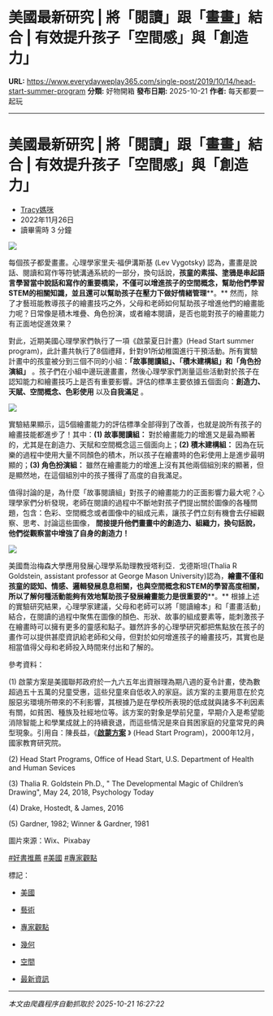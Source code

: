# 美國最新研究  | 將「閱讀」跟「畫畫」結合 | 有效提升孩子「空間感」與「創造力」

**URL:** https://www.everydayweplay365.com/single-post/2019/10/14/head-start-summer-program
**分類:** 好物開箱
**發布日期:** 2025-10-21
**作者:** 每天都要一起玩

---

# 美國最新研究 | 將「閱讀」跟「畫畫」結合 | 有效提升孩子「空間感」與「創造力」

  * [Tracy媽咪](https://www.everydayweplay365.com/profile/512d3ea1-3c8b-4cca-a217-a2795c667b27/profile)
  * 2022年11月26日
  * 讀畢需時 3 分鐘



  


![](https://static.wixstatic.com/media/11062b_870f16dffbfd4228ae25f462b67a3030~mv2.jpg/v1/fill/w_147,h_98,al_c,q_80,usm_0.66_1.00_0.01,blur_2,enc_avif,quality_auto/11062b_870f16dffbfd4228ae25f462b67a3030~mv2.jpg)

每個孩子都愛畫畫。心理學家里夫‧福伊溝斯基 (Lev Vygotsky) 認為，畫畫是說話、閱讀和寫作等符號溝通系統的一部分，換句話說，**孩童的素描、塗鴉是串起語言學習當中說話和寫作的重要橋梁，不僅可以增進孩子的空間概念，幫助他們學習STEM的相關知識，並且還可以幫助孩子在壓力下做好情緒管理****。** 然而，除了才藝班能教導孩子的繪畫技巧之外，父母和老師如何幫助孩子增進他們的繪畫能力呢？日常像是積木堆疊、角色扮演，或者繪本閱讀，是否也能對孩子的繪畫能力有正面地促進效果？

  


對此，近期美國心理學家們執行了一項《啟蒙夏日計畫》(Head Start summer program)，此計畫共執行了8個禮拜，針對91所幼稚園進行干預活動。所有實驗計畫中的孩童被分到三個不同的小組：**「故事閱讀組」、「積木建構組」和「角色扮演組」** 。孩子們在小組中邊玩邊畫畫，然後心理學家們測量這些活動對於孩子在認知能力和繪畫技巧上是否有重要影響。評估的標準主要依據五個面向：**創造力、天賦、空間概念、色彩使用** 以及**自我滿足** 。

  


![](https://static.wixstatic.com/media/11062b_e31876cfa1fa404486c7f34cb73cb8d2~mv2.jpg/v1/fill/w_147,h_98,al_c,q_80,usm_0.66_1.00_0.01,blur_2,enc_avif,quality_auto/11062b_e31876cfa1fa404486c7f34cb73cb8d2~mv2.jpg)

實驗結果顯示，這5個繪畫能力的評估標準全部得到了改善，也就是說所有孩子的繪畫技能都進步了！其中：**(1) 故事閱讀組：** 對於繪畫能力的增進又是最為顯著的，尤其是在創造力、天賦和空間概念這三個面向上；**(2) 積木建構組：** 因為在玩樂的過程中使用大量不同顏色的積木，所以孩子在繪畫時的色彩使用上是進步最明顯的；**(3) 角色扮演組：** 雖然在繪畫能力的增進上沒有其他兩個組別來的顯著，但是顯然地，在這個組別中的孩子獲得了高度的自我滿足。

  


值得討論的是，為什麼「故事閱讀組」對孩子的繪畫能力的正面影響力最大呢？心理學家們分析發現，老師在閱讀的過程中不斷地對孩子們提出關於圖像的各種問題，包含：色彩、空間概念或者圖像中的組成元素，讓孩子們立刻有機會去仔細觀察、思考、討論這些圖像， **間接提升他們畫畫中的創造力、組織力，換句話說，他們從觀察當中增強了自身的創造力！**

  


![](https://static.wixstatic.com/media/11062b_80b65efe5e0f45089de736e7c7c8fba3~mv2.jpg/v1/fill/w_147,h_98,al_c,q_80,usm_0.66_1.00_0.01,blur_2,enc_avif,quality_auto/11062b_80b65efe5e0f45089de736e7c7c8fba3~mv2.jpg)

美國喬治梅森大學應用發展心理學系助理教授塔利亞．戈德斯坦(Thalia R Goldstein, assistant professor at George Mason University)認為，**繪畫不僅和孩童的認知、情感、邏輯發展息息相關，也與空間概念和STEM的學習高度相關，所以了解何種活動能夠有效地幫助孩子發展繪畫能力是很重要的****。** 根據上述的實驗研究結果，心理學家建議，父母和老師可以將「閱讀繪本」和「畫畫活動」結合，在閱讀的過程中聚焦在圖像的顏色、形狀、故事的組成要素等，能刺激孩子在繪畫時可以擁有更多的靈感和點子。雖然許多的心理學研究都把焦點放在孩子的畫作可以提供甚麼資訊給老師和父母，但對於如何增進孩子的繪畫技巧，其實也是相當值得父母和老師投入時間來付出和了解的。

  


參考資料：

(1) 啟蒙方案是美國聯邦政府於一九六五年出資辦理為期八週的夏令計畫，使為數超過五十五萬的兒童受惠，這些兒童來自低收入的家庭。該方案的主要用意在於克服惡劣環境所帶來的不利影響，其根據乃是在學校所表現的低成就與諸多不利因素有關，如貧困、種族及社經地位等。該方案的對象是學前兒童，早期介入是希望能消除智能上和學業成就上的持續衰退，而這些情況是來自貧困家庭的兒童常見的典型現象。引用自：陳長益，《[**啟蒙方案**](http://terms.naer.edu.tw/detail/1310417/) 》 (Head Start Program)，2000年12月，國家教育研究院。

(2) Head Start Programs, Office of Head Start, U.S. Department of Health and Human Sevices

(3) Thalia R. Goldstein Ph.D., " The Developmental Magic of Children’s Drawing", May 24, 2018, Psychology Today

(4) Drake, Hostedt, & James, 2016

(5) Gardner, 1982; Winner & Gardner, 1981

  


圖片來源：Wix、Pixabay

[#好書推薦](https://www.everydayweplay365.com/home/hashtags/好書推薦) [#美國](https://www.everydayweplay365.com/home/hashtags/美國) [#專家觀點](https://www.everydayweplay365.com/home/hashtags/專家觀點)

標記：

  * [美國](https://www.everydayweplay365.com/home/tags/美國)
  * [藝術](https://www.everydayweplay365.com/home/tags/藝術)
  * [專家觀點](https://www.everydayweplay365.com/home/tags/專家觀點)
  * [幾何](https://www.everydayweplay365.com/home/tags/幾何)
  * [空間](https://www.everydayweplay365.com/home/tags/空間)



  * [最新資訊](https://www.everydayweplay365.com/home/categories/最新資訊)




---

*本文由爬蟲程序自動抓取於 2025-10-21 16:27:22*
